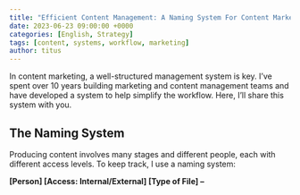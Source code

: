 ```yaml
---
title: "Efficient Content Management: A Naming System For Content Marketing Professionals"
date: 2023-06-23 09:00:00 +0000
categories: [English, Strategy]
tags: [content, systems, workflow, marketing]
author: titus
---
```


In content marketing, a well-structured management system is key. I’ve spent over 10 years building marketing and content management teams and have developed a system to help simplify the workflow. Here, I’ll share this system with you.

## The Naming System

Producing content involves many stages and different people, each with different access levels. To keep track, I use a naming system:

**[Person] [Access: Internal/External] [Type of File] – <Title>**

- The **‘Person’** tag shows who’s working on the document. In big teams, this helps us know who is responsible for a piece of content.
- The **‘Access’** tag shows if the user is an internal or external team member. This makes it easier to manage document access, avoiding mix-ups and protecting your content.
- The **‘Type of File’** tag shows whether the document is a content brief, a draft, or something else. This helps users quickly find what they’re looking for.
- Finally, the **‘Title’** shows what the content is about. It’s important to keep this short but clear to make it easy to find later on.

## Tracking Content Progress

Just naming files isn’t enough, though. You also need to track where they are in the creation process. This is where a project management tool like **JIRA** comes in.

Using a JIRA kanban board, you can follow your documents from the moment they’re created to when they’re published. My favorite categories are:

- **To Do** – for new tasks that need to be assigned.
- **With Writer** – shows which tasks are currently with writers.
- **In Review** – for content that’s being checked before final approval.
- **Published** – for content that’s completed and live.

## Conclusion

Using a clear naming system and tracking tool like JIRA makes managing content a lot easier. It simplifies teamwork and keeps the workflow clear. Give it a try and see how it improves your content marketing process.
